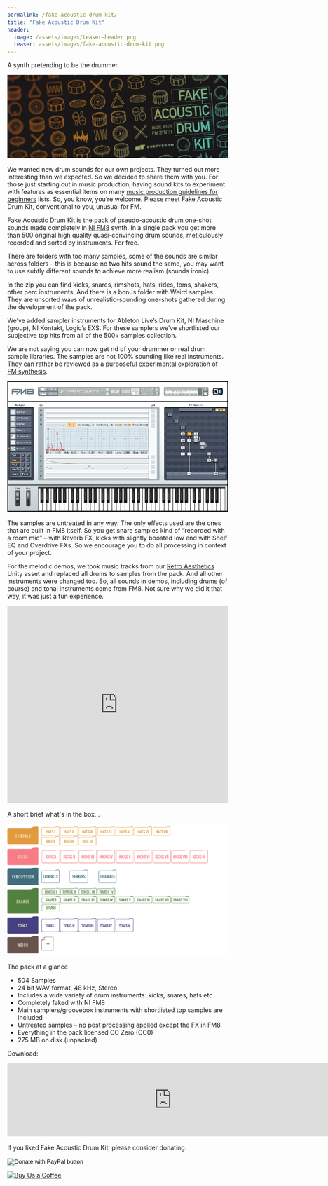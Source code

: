 ```yaml
---
permalink: /fake-acoustic-drum-kit/
title: "Fake Acoustic Drum Kit"
header:
  image: /assets/images/teaser-header.png
  teaser: assets/images/fake-acoustic-drum-kit.png
---
```


A synth pretending to be the drummer.  

![](/assets/images/fadk-cover-dark-wide.png)

We wanted new drum sounds for our own projects. They turned out more interesting than we expected. So we decided to share them with you. For those just starting out in music production, having sound kits to experiment with features as essential items on many [music production guidelines for beginners](https://www.reliablecounter.com/blog/5-electronic-music-production-guidelines-for-beginners/) lists. So, you know, you’re welcome. Please meet Fake Acoustic Drum Kit, conventional to you, unusual for FM.  

Fake Acoustic Drum Kit is the pack of pseudo-acoustic drum one-shot sounds made completely in [NI FM8](https://www.native-instruments.com/en/products/komplete/synths/fm8/) synth. In a single pack you get more than 500 original high quality quasi-convincing drum sounds, meticulously recorded and sorted by instruments. For free.  

There are folders with too many samples, some of the sounds are similar across folders – this is because no two hits sound the same, you may want to use subtly different sounds to achieve more realism (sounds ironic).  

In the zip you can find kicks, snares, rimshots, hats, rides, toms, shakers, other perc instruments. And there is a bonus folder with Weird samples. They are unsorted wavs of unrealistic-sounding one-shots gathered during the development of the pack.  

We’ve added sampler instruments for Ableton Live’s Drum Kit, NI Maschine (group), NI Kontakt, Logic’s EXS. For these samplers we’ve shortlisted our subjective top hits from all of the 500+ samples collection.  

We are not saying you can now get rid of your drummer or real drum sample libraries. The samples are not 100% sounding like real instruments. They can rather be reviewed as a purposeful experimental exploration of [FM synthesis](https://en.wikipedia.org/wiki/Frequency_modulation_synthesis).  

![](/assets/images/fadk-fm-shaker-screenshot.png)

The samples are untreated in any way. The only effects used are the ones that are built in FM8 itself. So you get snare samples kind of “recorded with a room mic” – with Reverb FX, kicks with slightly boosted low end with Shelf EQ and Overdrive FXs. So we encourage you to do all processing in context of your project.  

For the melodic demos, we took music tracks from our [Retro Aesthetics](/retro-aesthetics/) Unity asset and replaced all drums to samples from the pack. And all other instruments were changed too. So, all sounds in demos, including drums (of course) and tonal instruments come from FM8. Not sure why we did it that way, it was just a fun experience.  

<p><iframe src="https://w.soundcloud.com/player/?url=https%3A//api.soundcloud.com/playlists/357665119%3Fsecret_token%3Ds-qd1FL&amp;color=%23ff5500&amp;auto_play=false&amp;hide_related=false&amp;show_comments=true&amp;show_user=true&amp;show_reposts=false&amp;show_teaser=true" scrolling="no" width="100%" height="450" frameborder="no"></iframe></p>

A short brief what's in the box...  

![](/assets/images/fadk-folder-sctructure-small2.png)

The pack at a glance  
  * 504 Samples
  * 24 bit WAV format, 48 kHz, Stereo
  * Includes a wide variety of drum instruments: kicks, snares, hats etc
  * Completely faked with NI FM8
  * Main samplers/groovebox instruments with shortlisted top samples are included
  * Untreated samples – no post processing applied except the FX in FM8
  * Everything in the pack licensed CC Zero (CC0)
  * 275 MB on disk (unpacked)

Download:  
<p><iframe src="https://itch.io/embed/181023" width="750" height="167" frameborder="0"></iframe></p>


If you liked Fake Acoustic Drum Kit, please consider donating.  

<form action="https://www.paypal.com/donate" method="post" target="_blank">
<input type="hidden" name="cmd" value="_donations">
<input type="hidden" name="business" value="G37XR77AQM9MG">
<input type="hidden" name="currency_code" value="USD">
<input type="image" src="https://www.paypalobjects.com/en_US/i/btn/btn_donate_LG.gif" name="submit" title="Donate via PayPal" alt="Donate with PayPal button" border="0">
<img alt="" src="https://www.paypal.com/en_US/i/scr/pixel.gif" width="1" height="1" border="0">
</form>

<a href="https://ko-fi.com/Z8Z523ZDI" target="_blank" rel="noopener noreferrer"><img style="border:0px;height:36px;" src="https://cdn.ko-fi.com/cdn/kofi5.png?v=2" alt="Buy Us a Coffee" height="36" border="0"></a>

